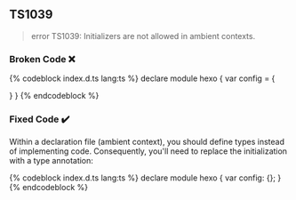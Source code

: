 ## TS1039

> error TS1039: Initializers are not allowed in ambient contexts.

### Broken Code ❌

<!-- prettier-ignore-start -->
{% codeblock index.d.ts lang:ts %}
declare module hexo {
  var config = {
    
  }
}
{% endcodeblock %}
<!-- prettier-ignore-end -->

### Fixed Code ✔️

Within a declaration file (ambient context), you should define types instead of implementing code. Consequently, you'll need to replace the initialization with a type annotation:

<!-- prettier-ignore-start -->
{% codeblock index.d.ts lang:ts %}
declare module hexo {
  var config: {};
}
{% endcodeblock %}
<!-- prettier-ignore-end -->
